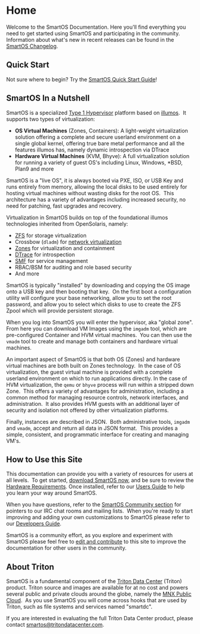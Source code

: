 # Home

Welcome to the SmartOS Documentation. Here you'll find everything
you need to get started using SmartOS and participating in the
community. Information about what's new in recent releases can be
found in the [SmartOS Changelog][smartos-changelog].

[smartos-changelog]: https://us-central.manta.mnx.io/Joyent_Dev/public/SmartOS/smartos.html

## Quick Start

Not sure where to begin? Try the
[SmartOS Quick Start Guide][smartos-qs]!

[smartos-qs]: smartos-quick-start-guide.md

## SmartOS In a Nutshell

SmartOS is a specialized [Type 1 Hypervisor][type1-vmm] platform
based on [illumos][illumos].  It supports two types of virtualization:

[type1-vmm]: http://en.wikipedia.org/wiki/Hypervisor
[illumos]: https://illumos.org

- **OS Virtual Machines** (Zones, Containers): A light-weight virtualization
  solution offering a complete and secure userland environment
  on a single global kernel, offering true bare metal performance
  and all the features illumos has, namely dynamic introspection
  via DTrace
- **Hardware Virtual Machines** (KVM, Bhyve): A full virtualization
  solution for running a variety of guest OS's including Linux,
  Windows, \*BSD, Plan9 and more

SmartOS is a "live OS", it is always booted via PXE, ISO, or USB
Key and runs entirely from memory, allowing the local disks to be
used entirely for hosting virtual machines without wasting disks
for the root OS.  This architecture has a variety of advantages
including increased security, no need for patching, fast upgrades
and recovery.

Virtualization in SmartOS builds on top of the foundational illumos
technologies inherited from OpenSolaris, namely:

- [ZFS][zfs] for storage virtualization
- Crossbow (`dladm`) for [network virtualization][networking]
- [Zones][zones] for virtualization and containment
- [DTrace][dtrace] for introspection
- [SMF][smf] for service management
- RBAC/BSM for auditing and role based security
- And more

[zfs]: zfs.md
[networking]: networking-and-network-virtualization.md
[zones]: smartos-virtualization.md
[dtrace]: dtrace.md
[smf]: basic-smf-commands.md

SmartOS is typically "installed" by downloading and copying the OS
image onto a USB key and then booting that key.  On the first boot
a configuration utility will configure your base networking, allow
you to set the root password, and allow you to select which disks
to use to create the ZFS Zpool which will provide persistent storage.

When you log into SmartOS you will enter the hypervisor, aka "global zone".
From here you can download VM Images using the `imgadm` tool, which are
pre-configured Container and HVM virtual machines.  You can then use the
`vmadm` tool to create and manage both containers and hardware virtual
machines.

An important aspect of SmartOS is that both OS (Zones) and hardware
virtual machines are both built on Zones technology.  In the case
of OS virtualization, the guest virtual machine is provided with a
complete userland environment on which to run applications directly.
In the case of HVM virtualization, the `qemu` or `bhyve`  process
will run within a stripped down Zone.  This offers a variety of
advantages for administration, including a common method for managing
resource controls, network interfaces, and administration.  It also
provides HVM guests with an additional layer of security and isolation
not offered by other virtualization platforms.

Finally, instances are described in JSON.  Both administrative
tools, `imgadm` and `vmadm`, accept and return all data in JSON
format.  This provides a simple, consistent, and programmatic
interface for creating and managing VM's.

## How to Use this Site

This documentation can provide you with a variety of resources for users at
all levels.  To get started, [download SmartOS now](download-smartos.md),
and be sure to review the [Hardware Requirements](hardware-requirements.md).
Once installed, refer to our [Users Guide](smartos-users-guide.md) to help
you learn your way around SmartOS.

When you have questions, refer to the
[SmartOS Community section](mailing-lists-and-irc.md) for pointers to
our IRC chat rooms and mailing lists.  When you're ready to start
improving and adding your own customizations to SmartOS please refer to our
[Developers Guide](smartos-developers-guide.md).

SmartOS is a community effort, as you explore and experiment with
SmartOS please feel free to [edit and contribute][src] to this site to
improve the documentation for other users in the community.

[src]: https://github.com/TritonDataCenter/smartos-docs/

## About Triton

SmartOS is a fundamental component of the
[Triton Data Center](http://www.tritondatacenter.com/triton/) (Triton) product.
Triton source and images are available for at no cost and powers several
public and private clouds around the globe, namely the
[MNX Public Cloud](http://mnx.io).  As you use SmartOS you
will come across hooks that are used by Triton, such as file systems
and services named "smartdc".

If you are interested in evaluating the full Triton Data Center
product, please contact <smartos@tritondatacenter.com>.
